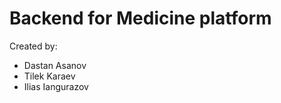 <h1>Backend for Medicine platform</h1>

Created by:
<ul>
  <li>Dastan Asanov</li>
  <li>Tilek Karaev</li>
  <li>Ilias Iangurazov</li>
</ul>
